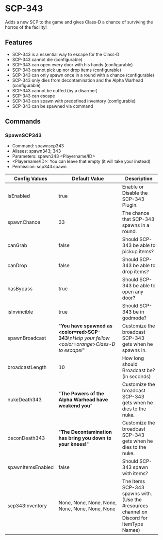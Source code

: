 # SCP-343
 Adds a new SCP to the game and gives Class-D a chance of surviving the horros of the facility!
 
## Features
- SCP-343 is a essential way to escape for the Class-D
- SCP-343 cannot die (configurable)
- SCP-343 can open every door with his hands (configurable)
- SCP-343 cannot pick up nor drop items (configurable)
- SCP-343 can only spawn once in a round with a chance (configurable)
- SCP-343 only dies from decontamination and the Alpha Warhead (configurable)
- SCP-343 cannot be cuffed (by a disarmer)
- SCP-343 can escape
- SCP-343 can spawn with predefined inventory (configurable) 
- SCP-343 can be spawned via command

## Commands
### SpawnSCP343

- Command: spawnscp343
- Aliases: spawn343; 343
- Parameters: spawn343 <Playername/ID>
- <Playername/ID>: You can leave that empty (it will take your instead)
- Permission: scp343.spawn

Config Values | Default Value | Description
------------ | ------------- | -------------
IsEnabled | true | Enable or Disable the SCP-343 Plugin.
spawnChance | 33 | The chance that SCP-343 spawns in a round.
canGrab | false | Should SCP-343 be able to pickup items?
canDrop | false | Should SCP-343 be able to drop items?
hasBypass | true | Should SCP-343 be able to open any door?
isInvincible | true | Should SCP-343 be in godmode?
spawnBroadcast | "<b>You have spawned as <color=red>SCP-343</color></b>\n<i>Help your fellow <color=orange>Class-D</color> to escape!</i>" | Customize the broadcast SCP-343 gets when he spawns in.
broadcastLength | 10 | How long should Broadcast be? (in seconds)
nukeDeath343 | "<b>The Powers of the Alpha Warhead have weakend you</b>" | Customize the broadcast SCP-343 gets when he dies to the nuke.
deconDeath343 | "<b>The Decontamination has bring you down to your knees!</b>" | Customize the broadcast SCP-343 gets when he dies to the nuke.
spawnItemsEnabled | false | Should SCP-343 spawn with items?
scp343Inventory | None, None, None, None, None, None, None, None |  The Items SCP-343 spawns with.(Use the #resources channel on Discord for ItemType Names)
